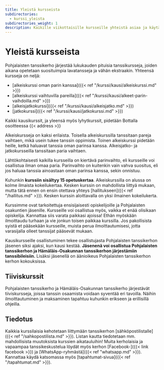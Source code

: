 ```yaml
---
title: Yleistä kursseista
subdirectories:
  - kurssi_yleista
subdirectories_weight: 1
description: Kaikille viikottaisille kursseille yhteistä asiaa ja käytäntöjä.
---
```

# Yleistä kursseista

Pohjalaisten tanssikerho järjestää lukukauden pituisia tanssikursseja, joiden aikana opetetaan suosituimpia lavatansseja ja vähän ekstraakin. Yhteensä kursseja on neljä:

* [alkeiskurssi oman parin kanssa]({{< ref "/kurssi/kausi/alkeiskurssi.md" >}})
* [alkeiskurssi vaihtuvilla pareilla]({{< ref "/kurssi/kausi/alkeet-parin-vaihdoilla.md" >}})
* [alkeisjatkokurssi]({{< ref "/kurssi/kausi/alkeisjatko.md" >}})
* [jatkokurssi]({{< ref "/kurssi/kausi/jatkokurssi.md" >}})

Kaikki kausikurssit, ja yleensä myös lyhytkurssit, pidetään Bottalla osoitteessa {{< address >}}

Alkeiskursseja on kaksi erilaista. Toisella alkeiskurssilla tanssitaan pareja vaihtaen, mikä usein tukee tanssin oppimista. Toinen alkeiskurssi pidetään heille, ketkä haluavat tanssia oman parinsa kanssa. Alkeisjatko- ja jatkokursseilla tanssitaan paria vaihtaen.

Lähtökohtaisesti kaikilla kursseilla on kiertävä parinvaihto, eli kursseille voi osallistua ilman omaa paria. Parinvaihto on kuitenkin vain vahva suositus, eli jos haluaa tanssia ainoastaan oman parinsa kanssa, sekin onnistuu. 

Kuhunkin **kurssiin sisältyy 15 opetuskertaa**. Alkeiskurssilla on alussa on kolme ilmaista kokeilukertaa. Kesken kurssin on mahdollista liittyä mukaan, mutta tätä ennen on ensin otettava yhteys [hallitukseen]({{< ref "/hallitus.md" >}}). Kesken kurssin aloittavalla on yksi ilmainen kokeilukerta.

Kurssimme ovat tarkoitettuja ensisijaisesti opiskelijoille ja Pohjalaisten osakuntien jäsenille. Kursseille voi osallistua myös, vaikka et enää olisikaan opiskelija. Kannattaa siis varata paikkasi ajoissa! Ethän myöskään ilmoittaudu turhaan ja vie jonkun toisen paikkaa kurssilla. Jos pakollisista syistä et pääsekään kursseille, muista perua ilmoittautumisesi, jotta varasijalla olleet tanssijat pääsevät mukaan.

Kausikursseille osallistuminen tekee osallistujasta Pohjalaisten tanssikerhon jäsenen siksi ajaksi, kun kausi kestää. **Jäsenenä voi osallistua Pohjalaisten tanssikerhon ja Hämäläis-Osakunnan tanssikerhon järjestämiin tanssibileisiin.** Lisäksi jäsenellä on äänioikeus Pohjalaisten tanssikerhon kerhon kokouksissa.

## Tiiviskurssit

Pohjalaisten tanssikerho ja Hämäläis-Osakunnan tanssikerho järjestävät tiiviskursseja, joissa tanssin osaamista voidaan syventää eri tavoilla. Näihin ilmoittautuminen ja maksaminen tapahtuu kuhunkin erikseen ja erillisillä ohjeilla.

## Tiedotus

Kaikkia kurssilaisia kehotetaan liittymään tanssikerhon [sähköpostilistalle]({{< ref "/sahkopostilista.md" >}}). Listan kautta tiedotetaan mm. mahdollisista muutoksista kurssien aikatauluihin! Muita kerholaisia ja vapaampaa tanssikeskustelua löydät myös kerhon [Facebook-]({{< link facebook >}}) ja [WhatsApp-ryhmästä]({{< ref "whatsapp.md" >}}). Kannattaa käydä katsomassa myös [tapahtumat-sivua]({{< ref "/tapahtumat.md" >}}).

